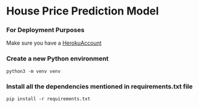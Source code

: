 # House Price Prediction Model

### For Deployment Purposes

Make sure you have a [HerokuAccount](https://heroku.com)

### Create a new Python environment

```
python3 -m venv venv
```

### Install all the dependencies mentioned in requirements.txt file

```
pip install -r requirements.txt
```

